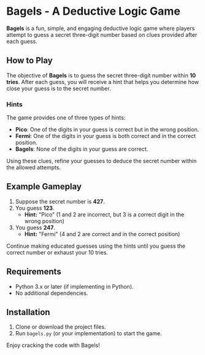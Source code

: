 
# Bagels - A Deductive Logic Game

**Bagels** is a fun, simple, and engaging deductive logic game where players attempt to guess a secret three-digit number based on clues provided after each guess. 

## How to Play

The objective of **Bagels** is to guess the secret three-digit number within **10 tries**. After each guess, you will receive a hint that helps you determine how close your guess is to the secret number.

### Hints

The game provides one of three types of hints:

- **Pico**: One of the digits in your guess is correct but in the wrong position.
- **Fermi**: One of the digits in your guess is both correct and in the correct position.
- **Bagels**: None of the digits in your guess are correct.

Using these clues, refine your guesses to deduce the secret number within the allowed attempts.

## Example Gameplay

1. Suppose the secret number is **427**.
2. You guess **123**.
   - **Hint:** "Pico" (1 and 2 are incorrect, but 3 is a correct digit in the wrong position)
3. You guess **247**.
   - **Hint:** "Fermi" (4 and 2 are correct and in the correct position)

Continue making educated guesses using the hints until you guess the correct number or exhaust your 10 tries.

## Requirements

- Python 3.x or later (if implementing in Python).
- No additional dependencies.

## Installation

1. Clone or download the project files.
2. Run `bagels.py` (or your implementation) to start the game.

Enjoy cracking the code with Bagels!
